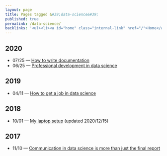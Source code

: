 ```yaml
---
layout: page
title: Pages tagged &#39;data-science&#39;
published: true
permalink: /data-science/
backlinks: '<ul><li><a id="home" class="internal-link" href="/">Home</a></li></ul>'
---
```



## 2020
- 07/25 — <a id="how-to-write-documentation" class="internal-link" href="/how-to-write-documentation/">How to write documentation</a>
- 06/25 — <a id="professional-development-in-data-science" class="internal-link" href="/professional-development-in-data-science/">Professional development in data science</a>

## 2019
- 04/11 — <a id="how-to-get-a-job-in-data-science" class="internal-link" href="/how-to-get-a-job-in-data-science/">How to get a job in data science</a>

## 2018
- 10/01 — <a id="laptop-setup" class="internal-link" href="/laptop-setup/">My laptop setup</a> (updated 2020/12/15)

## 2017
- 11/10 — <a id="communication-in-data-science" class="internal-link" href="/communication-in-data-science/">Communication in data science is more than just the final report</a>
